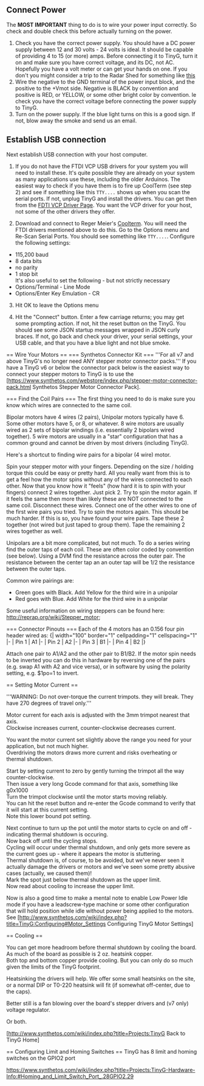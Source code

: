 ## Connect Power
The **MOST IMPORTANT** thing to do is to wire your power input correctly. So check and double check this before actually turning on the power.

1. Check you have the correct power supply. You should have a DC power supply between 12 and 30 volts - 24 volts is ideal. It should be capable of providing 4 to 15 (or more) amps. Before connecting it to TinyG, turn it on and make sure you have correct voltage, and its DC, not AC. Hopefully you have a volt meter or can get your hands on one. If you don't you might consider a trip to the Radar Shed for something like [this](http://www.radioshack.com/product/index.jsp?productId=4214667)
1. Wire the negative to the GND terminal of the power input block, and the positive to the +Vmot side. Negative is BLACK by convention and positive is RED, or YELLOW, or some other bright color by convention. le check you have the correct voltage before connecting the power supply to TinyG.
1. Turn on the power supply. If the blue light turns on this is a good sign. If not, blow away the smoke and send us an email.

## Establish USB connection
Next establish USB connection with your host computer. 

1. If you do not have the FTDI VCP USB drivers for your system you will need to install these. It's quite possible they are already on your system as many applications use these, including the older Arduinos. The easiest way to check if you have them is to fire up CoolTerm (see step 2) and see if something like this `TTY....` shows up when you scan the serial ports. If not, unplug TinyG and install the drivers. You can get then from the [FDTI VCP Driver Page](http://www.ftdichip.com/Drivers/VCP.htm). You want the VCP driver for your host, not some of the other drivers they offer.

2. Download and connect to Reger Meier's [Coolterm](http://freeware.the-meiers.org/). You will need the FTDI drivers mentioned above to do this. Go to the Options menu and Re-Scan Serial Ports. You should see something like `TTY....`. Configure the following settings:
 * 115,200 baud
 * 8 data bits
 * no parity
 * 1 stop bit<br>
It's also useful to set the following - but not strictly necessary
 * Options/Terminal - Line Mode
 * Options/Enter Key Emulation - CR

3. Hit OK to leave the Options menu 

3. Hit the "Connect" button. Enter a few carriage returns; you may get some prompting action. If not, hit the reset button on the TinyG. You should see some JSON startup messages wrapped in JSON curly braces. If not, go back and check your driver, your serial settings, your USB cable, and that you have a blue light and not blue smoke.


== Wire Your Motors ==
=== Synthetos Connector Kit  ===
'''For all v7 and above TinyG's no longer need ANY stepper motor connector packs.'''  If you have a TinyG v6 or below the connector pack below is the easiest way to connect your stepper motors to TinyG is to use the [https://www.synthetos.com/webstore/index.php/stepper-motor-connector-pack.html Synthetos Stepper Motor Connector Pack]. <br>

=== Find the Coil Pairs  ===
The first thing you need to do is make sure you know which wires are connected to the same coil. 

Bipolar motors have 4 wires (2 pairs), Unipolar motors typically have 6. <br>
Some other motors have 5, or 8, or whatever. 8 wire motors are usually wired as 2 sets of bipolar windings (i.e. essentially 2 bipolars wired together). 5 wire motors are usually in a "star" configuration that has a common ground and cannot be driven by most drivers (including TinyG).

Here's a shortcut to finding wire pairs for a bipolar (4 wire) motor.

Spin your stepper motor with your fingers. Depending on the size / holding torque this could be easy or pretty hard. All you really want from this is to get a feel how the motor spins without any of the wires connected to each other. Now that you know how it "feels" (how hard it is to spin with your fingers) connect 2 wires together. Just pick 2. Try to spin the motor again. If it feels the same then more than likely these are NOT connected to the same coil. Disconnect these wires. Connect one of the other wires to one of the first wire pairs you tried. Try to spin the motors again. This should be much harder. If this is so, you have found your wire pairs. Tape these 2 together (not wired but just taped to group them). Tape the remaining 2 wires together as well. 

Unipolars are a bit more complicated, but not much. To do a series wiring find the outer taps of each coil. These are often color coded by convention (see below). Using a DVM find the resistance across the outer pair. The resistance between the center tap an an outer tap will be 1/2 the resistance between the outer taps. 

Common wire pairings are:
* Green goes with Black. Add Yellow for the third wire in a unipolar
* Red goes with Blue. Add White for the third wire in a unipolar

Some useful information on wiring steppers can be found here: http://reprap.org/wiki/Stepper_motor;

=== Connector Pinouts ===
Each of the 4 motors has an 0.156 four pin header wired as: 
{| width="100" border="1" cellpadding="1" cellspacing="1"
|-
| Pin 1 
| A1
|-
| Pin 2 
| A2
|-
| Pin 3 
| B1
|-
| Pin 4 
| B2
|}

Attach one pair to A1/A2 and the other pair to B1/B2. If the motor spin needs to be inverted you can do this in hardware by reversing one of the pairs (e.g. swap A1 with A2 and vice versa), or in software by using the polarity setting, e.g. $1po=1 to invert.

== Setting Motor Current  ==

'''WARNING: Do not over-torque the current trimpots. they will break. They have 270 degrees of travel only.'''&nbsp;

Motor current for each axis is adjusted with the 3mm trimpot nearest that axis.<br>Clockwise increases current, counter-clockwise decreases current. 

You want the motor current set slightly above the range you need for your application, but not much higher.<br>Overdriving the motors draws more current and risks overheating or thermal shutdown. 

Start by setting current to zero by gently turning the trimpot all the way counter-clockwise.<br>Then issue a very long Gcode command for that axis, something like g0x1000<br>Turn the trimpot clockwise until the motor starts moving reliably.<br>You can hit the reset button and re-enter the Gcode command to verify that it will start at this current setting.<br>Note this lower bound pot setting. 

Next continue to turn up the pot until the motor starts to cycle on and off - indicating thermal shutdown is occuring.<br>Now back off until the cycling stops.<br>Cycling will occur under thermal shutdown, and only gets more severe as the current goes up - where it appears the motor is stuttering.<br>Thermal shutdown is, of course, to be avoided, but we've never seen it actually damage the drivers or motors and we've seen some pretty abusive cases (actually, we caused them)!<br>Mark the spot just below thermal shutdown as the upper limit.<br>Now read about cooling to increase the upper limit.<br> 

Now is also a good time to make a mental note to enable Low Power Idle mode if you have a leadscrew-type machine or some other configuration that will hold position while idle without power being applied to the motors. See [http://www.synthetos.com/wiki/index.php?title=TinyG:Configuring#Motor_Settings Configuring TinyG Motor Settings]

== Cooling  ==

You can get more headroom before thermal shutdown by cooling the board. As much of the board as possible is 2 oz. heatsink copper.<br>Both top and bottom copper provide cooling. But you can only do so much given the limits of the TinyG footprint. 

Heatsinking the drivers will help. We offer some small heatsinks on the site, or a normal DIP or T0-220 heatsink will fit (if somewhat off-center, due to the caps). 

Better still is a fan blowing over the board's stepper drivers and (v7 only) voltage regulator. 

Or both. 

[http://www.synthetos.com/wiki/index.php?title=Projects:TinyG Back to TinyG Home]

== Configuring Limit and Homing Switches ==
TinyG has 8 limit and homing switches on the GPIO2 port

https://www.synthetos.com/wiki/index.php?title=Projects:TinyG-Hardware-Info:#Homing_and_Limit_Switch_Port_.28GPIO2.29